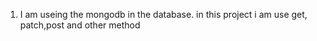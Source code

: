 1. I am useing the mongodb in the database. in this project i am use get, patch,post and other method